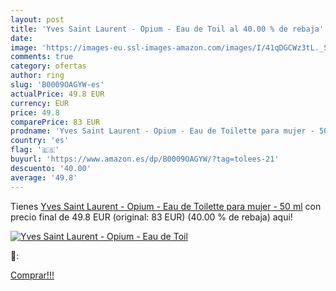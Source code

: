 ```yaml
---
layout: post
title: 'Yves Saint Laurent - Opium - Eau de Toil al 40.00 % de rebaja'
date: 
image: 'https://images-eu.ssl-images-amazon.com/images/I/41qDGCWz3tL._SL200_.jpg'
comments: true
category: ofertas
author: ring
slug: 'B0009OAGYW-es'
actualPrice: 49.8 EUR
currency: EUR
price: 49.8
comparePrice: 83 EUR
prodname: 'Yves Saint Laurent - Opium - Eau de Toilette para mujer - 50 ml'
country: 'es'
flag: '🇪🇸'
buyurl: 'https://www.amazon.es/dp/B0009OAGYW/?tag=tolees-21'
descuento: '40.00'
average: '49.8'
---
```


Tienes [Yves Saint Laurent - Opium - Eau de Toilette para mujer - 50 ml](https://www.amazon.es/dp/B0009OAGYW/?tag=tolees-21) con precio final de  49.8 EUR (original: 83 EUR) (40.00 %  de rebaja) aqui!

[![Yves Saint Laurent - Opium - Eau de Toil](https://images-eu.ssl-images-amazon.com/images/I/41qDGCWz3tL._SL200_.jpg)](https://www.amazon.es/dp/B0009OAGYW/?tag=tolees-21)

🔎:


[Comprar!!!](https://www.amazon.es/dp/B0009OAGYW/?tag=tolees-21)
